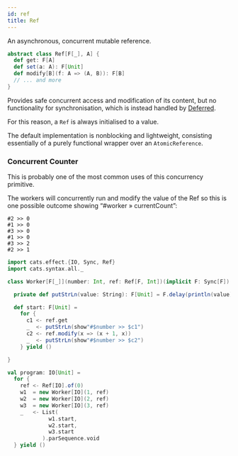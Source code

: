 ```yaml
---
id: ref
title: Ref
---
```


An asynchronous, concurrent mutable reference.

```scala mdoc:silent
abstract class Ref[F[_], A] {
  def get: F[A]
  def set(a: A): F[Unit]
  def modify[B](f: A => (A, B)): F[B]
  // ... and more
}
```

Provides safe concurrent access and modification of its content, but no functionality for synchronisation, which is instead handled by [Deferred](./deferred.md).

For this reason, a `Ref` is always initialised to a value.

The default implementation is nonblocking and lightweight, consisting essentially of a purely functional wrapper over an `AtomicReference`.

### Concurrent Counter

This is probably one of the most common uses of this concurrency primitive.

The workers will concurrently run and modify the value of the Ref so this is one possible outcome showing “#worker » currentCount”:

```
#2 >> 0
#1 >> 0
#3 >> 0
#1 >> 0
#3 >> 2
#2 >> 1
```

```scala mdoc:reset:silent
import cats.effect.{IO, Sync, Ref}
import cats.syntax.all._

class Worker[F[_]](number: Int, ref: Ref[F, Int])(implicit F: Sync[F]) {

  private def putStrLn(value: String): F[Unit] = F.delay(println(value))

  def start: F[Unit] =
    for {
      c1 <- ref.get
      _  <- putStrLn(show"#$number >> $c1")
      c2 <- ref.modify(x => (x + 1, x))
      _  <- putStrLn(show"#$number >> $c2")
    } yield ()

}

val program: IO[Unit] =
  for {
    ref <- Ref[IO].of(0)
    w1  = new Worker[IO](1, ref)
    w2  = new Worker[IO](2, ref)
    w3  = new Worker[IO](3, ref)
    _   <- List(
             w1.start,
             w2.start,
             w3.start
           ).parSequence.void
  } yield ()
```

